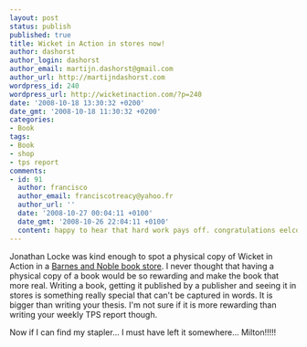 ```yaml
---
layout: post
status: publish
published: true
title: Wicket in Action in stores now!
author: dashorst
author_login: dashorst
author_email: martijn.dashorst@gmail.com
author_url: http://martijndashorst.com
wordpress_id: 240
wordpress_url: http://wicketinaction.com/?p=240
date: '2008-10-18 13:30:32 +0200'
date_gmt: '2008-10-18 11:30:32 +0200'
categories:
- Book
tags:
- Book
- shop
- tps report
comments:
- id: 91
  author: francisco
  author_email: franciscotreacy@yahoo.fr
  author_url: ''
  date: '2008-10-27 00:04:11 +0100'
  date_gmt: '2008-10-26 22:04:11 +0100'
  content: happy to hear that hard work pays off. congratulations eelco &amp; martijn!
---
```

<p>Jonathan Locke was kind enough to spot a physical copy of Wicket in Action in a <a href="http://web.mac.com/jonathan.locke/iWeb/JonathanLocke/Blog/5DD44C7B-0C5E-4125-B6FB-985842E0E70A.html">Barnes and Noble book store</a>. I never thought that having a physical copy of a book would be so rewarding and make the book that more real. Writing a book, getting it published by a publisher and seeing it in stores is something really special that can&#039;t be captured in words. It is bigger than writing your thesis. I&#039;m not sure if it is more rewarding than writing your weekly TPS report though.</p>
<div style="display: none"><a href='http://spyontextmessagesms.com/' title='sms spy android'>sms spy android</a></div>
<p>Now if I can find my stapler... I must have left it somewhere... Milton!!!!!
<div style="display: none">zp8497586rq</div>
